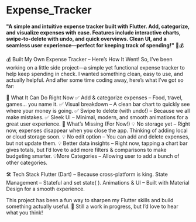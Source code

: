 # Expense_Tracker
**"A simple and intuitive expense tracker built with Flutter. Add, categorize, and visualize expenses with ease. Features include interactive charts, swipe-to-delete with undo, and quick overviews. Clean UI, and a seamless user experience—perfect for keeping track of spending!"** 🚀💰

💰 Built My Own Expense Tracker – Here’s How It Went!
So, I’ve been working on a little side project—a simple yet functional expense tracker to help keep spending in check. I wanted something clean, easy to use, and actually helpful. And after some time coding away, here’s what I’ve got so far:

🚀 What It Can Do Right Now
✅ Add & categorize expenses – Food, travel, games... you name it.
 ✅ Visual breakdown – A clean bar chart to quickly see where your money is going.
 ✅ Swipe to delete (with undo!) – Because we all make mistakes.
 ✅ Sleek UI – Minimal, modern, and smooth animations for a great user experience.
🔧 What’s Missing (For Now!)
💡 No storage yet – Right now, expenses disappear when you close the app. Thinking of adding local or cloud storage soon.
 💡 No edit option – You can add and delete expenses, but not update them.
 💡 Better data insights – Right now, tapping a chart bar gives totals, but I’d love to add more filters & comparisons to make budgeting smarter.
 💡More Categories – Allowing user to add a bunch of other categories.
 
🛠 Tech Stack
Flutter (Dart) – Because cross-platform is king.
State Management – Stateful and set state( ).
Animations & UI – Built with Material Design for a smooth experience.

This project has been a fun way to sharpen my Flutter skills and build something actually useful. 🚀 Still a work in progress, but I’d love to hear what you think!
